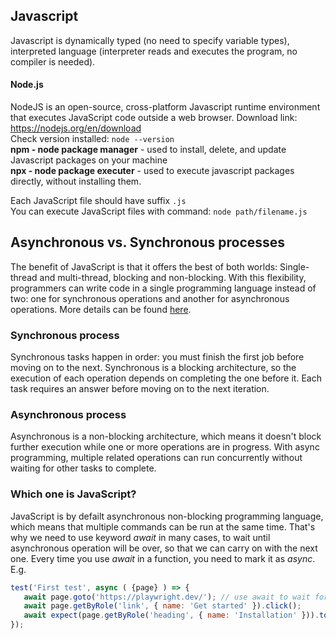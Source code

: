 ## Javascript
Javascript is dynamically typed (no need to specify variable types), interpreted language (interpreter reads and executes the program, no compiler is needed).

#### Node.js
NodeJS is an open-source, cross-platform Javascript runtime environment that executes JavaScript code outside a web browser.
Download link: https://nodejs.org/en/download  
Check version installed: `node --version`  
**npm - node package manager** - used to install, delete, and update Javascript packages on your machine  
**npx - node package executer** - used to execute javascript packages directly, without installing them.

Each JavaScript file should have suffix `.js`  
You can execute JavaScript files with command: `node path/filename.js`


## Asynchronous vs. Synchronous processes
The benefit of JavaScript is that it offers the best of both worlds: Single-thread and multi-thread, blocking and non-blocking. 
With this flexibility, programmers can write code in a single programming language instead of two: one for synchronous operations and another for asynchronous operations.
More details can be found [here](https://www.mendix.com/blog/asynchronous-vs-synchronous-programming/).

### Synchronous process
Synchronous tasks happen in order: you must finish the first job before moving on to the next.
Synchronous is a blocking architecture, so the execution of each operation depends on completing the one before it.
Each task requires an answer before moving on to the next iteration.

### Asynchronous process
Asynchronous is a non-blocking architecture, which means it doesn't block further execution while one or more operations are in progress.
With async programming, multiple related operations can run concurrently without waiting for other tasks to complete. 

### Which one is JavaScript?
JavaScript is by defailt asynchronous non-blocking programming language, which means that multiple commands can be run at the same time.
That's why we need to use keyword *await* in many cases, to wait until asynchronous operation will be over, so that we can carry on with the next one.
Every time you use *await* in a function, you need to mark it as *async*.
E.g.
```js
test('First test', async ( {page} ) => {
   await page.goto('https://playwright.dev/'); // use await to wait for the end of operation
   await page.getByRole('link', { name: 'Get started' }).click();
   await expect(page.getByRole('heading', { name: 'Installation' })).toBeVisible();
});
```